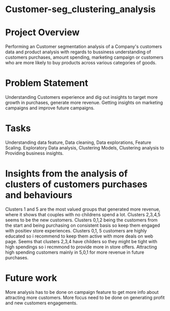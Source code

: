 # Customer-seg_clustering_analysis

# Project Overview
Performing an Customer segmentation analysis of a Company's customers data and product analysis with regards to bussiness understanding of customers purchases, amount spending, marketing campaign or customers who are more likely to buy products across various categories of goods.

# Problem Statement
Understanding Customers experience and dig out insights to target more growth in purchases, generate more revenue.
Getting insights on marketing campaigns and improve future campaigns.

# Tasks
Understanding data feature, Data cleaning, Data explorations, Feature Scaling.
Exploratory Data analysis, Clustering Models, Clustering analysis to Providing business insights.

# Insights from the analysis of clusters of customers purchases and behaviours
Clusters 1 and 5 are the most valued groups that generated more revenue, where it shows that couples with no childrens spend a lot.
Clusters 2,3,4,5 seems to be the new customers.
Clusters 0,1,2 being the customers from the start and being purchasing on consistent basis so keep them engaged with positiev store experiences.
Clusters 0,1, 5 customers are highly educated so i recommend to keep them active with more deals on web page.
Seems that clusters 2,3,4 have childers so they might be tight with high spendings so i recmmond to provide more in store offers.
Attracting high spending customers mainly in 5,0,1 for more revenue in future purchases.

# Future work
More analysis has to be done on campaign feature to get more info about attracting more customers.
More focus need to be done on generating profit and new customers engagements.
